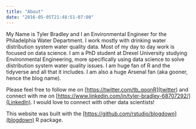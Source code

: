 ```yaml
---
title: "About"
date: "2016-05-05T21:48:51-07:00"
---
```


My Name is Tyler Bradley and I an Environmental Engineer for the Philadelphia Water Department. I work mostly with drinking water distribution system water quality data. Most of my day to day work is focused on data science. I am a PhD student at Drexel University studying Environmental Engineering, more specifically using data science to solve distribution system water quality issues. I am huge fan of R and the tidyverse and all that it includes. I am also a huge Arsenal fan (aka gooner, hence the blog name). 

Please feel free to follow me on  [https://twitter.com/tb_goonR](twitter) and connect with me on [https://www.linkedin.com/in/tyler-bradley-68707292/](LinkedIn). I would love to connect with other data scientists! 

This website was built with the [https://github.com/rstudio/blogdown](blogdown) R package. 

